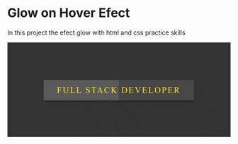 # Glow on Hover Efect
In this project the efect glow with html and css practice skills

<img src="glow-hover.gif" alt="Image glow hover efect" />
